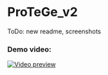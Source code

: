 # ProTeGe_v2

ToDo:
new readme, screenshots

### Demo video:
[![Video preview](https://img.youtube.com/vi/QU9ibimIrM4/0.jpg)](https://youtu.be/QU9ibimIrM4)
